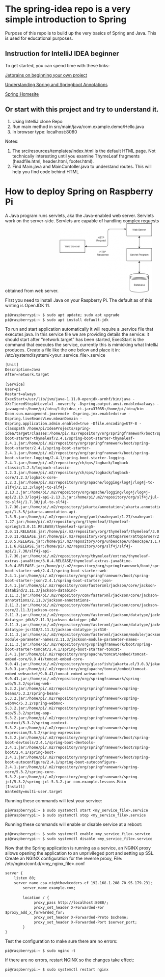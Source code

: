# The spring-idea repo is a very simple introduction to Spring
Purpose of this repo is to build up the very basics of Spring and Java.  This is used for educational purposes.

## Instruction for IntelliJ IDEA beginner
To get started, you can spend time with these links:

[Jetbrains on beginning your own project](https://www.jetbrains.com/help/idea/your-first-spring-application.html)

[Understanding Spring and Springboot Annotations](https://dzone.com/articles/the-springbootapplication-annotation-example-in-ja#)

[Spring Homesite](https://spring.io/)

## Or start with this project and try to understand it.
<OL> 
<LI>Using IntelliJ clone Repo</LI>
<LI>Run main method in src/main/java/com.example.demo/Hello.java</LI>
<LI>In browser type: localhost:8080</LI>
</OL>
Notes:
<OL>
<LI>The src/resources/templates/index.html is the default HTML page. Not technically interesting until you examine ThymeLeaf fragments (headfile.html, header.html, footer.html).</LI>
<LI> Find Main.java and MainContoller.java to understand routes. This will help you find code behind HTML</LI>
</OL>

# How to deploy Spring on Raspberry Pi
A Java program runs servlets, aka the Java-enabled web server.  Servlets work on the server-side. Servlets are capable of handling complex requests obtained from web server.
![Visual of Web Service](https://github.com/nighthawkcoders/spring-idea/blob/master/assets/javaservlets.png)

First you need to install Java on your Raspberry Pi.  The default as of this writing is OpenJDK 11.

    pi@raspberrypi:~ $ sudo apt update; sudo apt upgrade
    pi@raspberrypi:~ $ sudo apt install default-jdk

To run and start application automatically it will require a .service file that executes java. In this service file we are providing details the service: it should start after “network.target” has been started, ExecStart is the command that executes the service, currently this is mimicking what IntelliJ produces. Create a file like the one below and place it in: /etc/systemd/system/<your_service_file>.service

    [Unit]
    Description=Java
    After=network.target

    [Service]
    User=pi
    Restart=always
    ExecStart=/usr/lib/jvm/java-1.11.0-openjdk-armhf/bin/java -XX:TieredStopAtLevel=1 -noverify -Dspring.output.ansi.enabled=always -javaagent:/home/pi/idea/lib/idea_rt.jar=37035:/home/pi/idea/bin -Dcom.sun.management.jmxremote -Dspring.jmx.enabled=true -Dspring.liveBeansView.mbeanDomain -Dspring.application.admin.enabled=true -Dfile.encoding=UTF-8 -classpath /home/pi/IdeaProjects/spring-idea/target/classes:/home/pi/.m2/repository/org/springframework/boot/spring-boot-starter-thymeleaf/2.4.1/spring-boot-starter-thymeleaf-2.4.1.jar:/home/pi/.m2/repository/org/springframework/boot/spring-boot-starter/2.4.1/spring-boot-starter-2.4.1.jar:/home/pi/.m2/repository/org/springframework/boot/spring-boot-starter-logging/2.4.1/spring-boot-starter-logging-2.4.1.jar:/home/pi/.m2/repository/ch/qos/logback/logback-classic/1.2.3/logback-classic-1.2.3.jar:/home/pi/.m2/repository/ch/qos/logback/logback-core/1.2.3/logback-core-1.2.3.jar:/home/pi/.m2/repository/org/apache/logging/log4j/log4j-to-slf4j/2.13.3/log4j-to-slf4j-2.13.3.jar:/home/pi/.m2/repository/org/apache/logging/log4j/log4j-api/2.13.3/log4j-api-2.13.3.jar:/home/pi/.m2/repository/org/slf4j/jul-to-slf4j/1.7.30/jul-to-slf4j-1.7.30.jar:/home/pi/.m2/repository/jakarta/annotation/jakarta.annotation-api/1.3.5/jakarta.annotation-api-1.3.5.jar:/home/pi/.m2/repository/org/yaml/snakeyaml/1.27/snakeyaml-1.27.jar:/home/pi/.m2/repository/org/thymeleaf/thymeleaf-spring5/3.0.11.RELEASE/thymeleaf-spring5-3.0.11.RELEASE.jar:/home/pi/.m2/repository/org/thymeleaf/thymeleaf/3.0.11.RELEASE/thymeleaf-3.0.11.RELEASE.jar:/home/pi/.m2/repository/org/attoparser/attoparser/2.0.5.RELEASE/attoparser-2.0.5.RELEASE.jar:/home/pi/.m2/repository/org/unbescape/unbescape/1.1.6.RELEASE/unbescape-1.1.6.RELEASE.jar:/home/pi/.m2/repository/org/slf4j/slf4j-api/1.7.30/slf4j-api-1.7.30.jar:/home/pi/.m2/repository/org/thymeleaf/extras/thymeleaf-extras-java8time/3.0.4.RELEASE/thymeleaf-extras-java8time-3.0.4.RELEASE.jar:/home/pi/.m2/repository/org/springframework/boot/spring-boot-starter-web/2.4.1/spring-boot-starter-web-2.4.1.jar:/home/pi/.m2/repository/org/springframework/boot/spring-boot-starter-json/2.4.1/spring-boot-starter-json-2.4.1.jar:/home/pi/.m2/repository/com/fasterxml/jackson/core/jackson-databind/2.11.3/jackson-databind-2.11.3.jar:/home/pi/.m2/repository/com/fasterxml/jackson/core/jackson-annotations/2.11.3/jackson-annotations-2.11.3.jar:/home/pi/.m2/repository/com/fasterxml/jackson/core/jackson-core/2.11.3/jackson-core-2.11.3.jar:/home/pi/.m2/repository/com/fasterxml/jackson/datatype/jackson-datatype-jdk8/2.11.3/jackson-datatype-jdk8-2.11.3.jar:/home/pi/.m2/repository/com/fasterxml/jackson/datatype/jackson-datatype-jsr310/2.11.3/jackson-datatype-jsr310-2.11.3.jar:/home/pi/.m2/repository/com/fasterxml/jackson/module/jackson-module-parameter-names/2.11.3/jackson-module-parameter-names-2.11.3.jar:/home/pi/.m2/repository/org/springframework/boot/spring-boot-starter-tomcat/2.4.1/spring-boot-starter-tomcat-2.4.1.jar:/home/pi/.m2/repository/org/apache/tomcat/embed/tomcat-embed-core/9.0.41/tomcat-embed-core-9.0.41.jar:/home/pi/.m2/repository/org/glassfish/jakarta.el/3.0.3/jakarta.el-3.0.3.jar:/home/pi/.m2/repository/org/apache/tomcat/embed/tomcat-embed-websocket/9.0.41/tomcat-embed-websocket-9.0.41.jar:/home/pi/.m2/repository/org/springframework/spring-web/5.3.2/spring-web-5.3.2.jar:/home/pi/.m2/repository/org/springframework/spring-beans/5.3.2/spring-beans-5.3.2.jar:/home/pi/.m2/repository/org/springframework/spring-webmvc/5.3.2/spring-webmvc-5.3.2.jar:/home/pi/.m2/repository/org/springframework/spring-aop/5.3.2/spring-aop-5.3.2.jar:/home/pi/.m2/repository/org/springframework/spring-context/5.3.2/spring-context-5.3.2.jar:/home/pi/.m2/repository/org/springframework/spring-expression/5.3.2/spring-expression-5.3.2.jar:/home/pi/.m2/repository/org/springframework/boot/spring-boot-devtools/2.4.1/spring-boot-devtools-2.4.1.jar:/home/pi/.m2/repository/org/springframework/boot/spring-boot/2.4.1/spring-boot-2.4.1.jar:/home/pi/.m2/repository/org/springframework/boot/spring-boot-autoconfigure/2.4.1/spring-boot-autoconfigure-2.4.1.jar:/home/pi/.m2/repository/org/springframework/spring-core/5.3.2/spring-core-5.3.2.jar:/home/pi/.m2/repository/org/springframework/spring-jcl/5.3.2/spring-jcl-5.3.2.jar com.example.lessons.Main
    [Install]
    WantedBy=multi-user.target 
 
Running these commands will test your service:
 
    pi@raspberrypi:~ $ sudo systemctl start <my_service_file>.service
    pi@raspberrypi:~ $ sudo systemctl stop <my_service_file>.service

Running these commands will enable or disable service at a reboot:

    pi@raspberrypi:~ $ sudo systemctl enable <my_service_file>.service
    pi@raspberrypi:~ $ sudo systemctl disable <my_service_file>.service

Now that the Spring application is running as a service, an NGINX proxy allows opening the application to an unprivileged port and setting up SSL.
Create an NGINX configuration for the reverse proxy, File: /etc/nginx/conf.d/<my_nginx_file>.conf
    
    server {
        listen 80;
        server_name csa.nighthawkcoders.cf 192.168.1.208 70.95.179.231;        
            server_name example.com;
   
            location / {
                 proxy_pass http://localhost:8080/;
                 proxy_set_header X-Forwarded-For $proxy_add_x_forwarded_for;
                 proxy_set_header X-Forwarded-Proto $scheme;
                 proxy_set_header X-Forwarded-Port $server_port;
            }
    }


Test the configuration to make sure there are no errors:

    pi@raspberrypi:~ $ sudo nginx -t

If there are no errors, restart NGINX so the changes take effect:

    pi@raspberrypi:~ $ sudo systemctl restart nginx